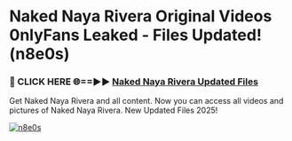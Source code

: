 # Naked Naya Rivera Original Videos 0nlyFans Leaked - Files Updated! (n8e0s)

<h3>🔴 CLICK HERE 🌐==►► <a href="https://tinyurl.com/up5wt9bj" rel="nofollow">Naked Naya Rivera Updated Files</a></h3>

Get Naked Naya Rivera and all content. Now you can access all videos and pictures of Naked Naya Rivera. New Updated Files 2025!

[![n8e0s](https://i.imgur.com/ABiUzMV.gif)](https://tinyurl.com/up5wt9bj)
